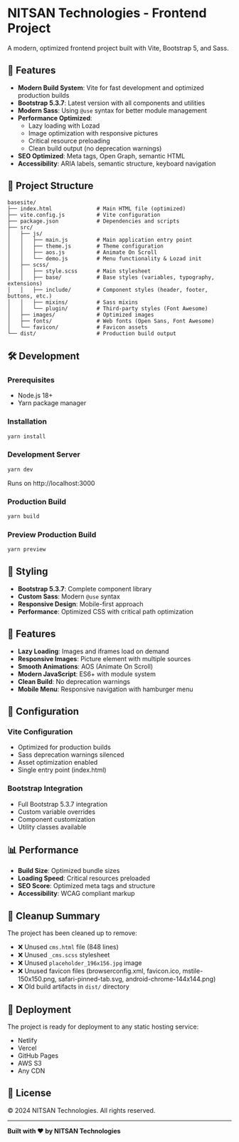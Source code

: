 # NITSAN Technologies - Frontend Project

A modern, optimized frontend project built with Vite, Bootstrap 5, and Sass.

## 🚀 Features

- **Modern Build System**: Vite for fast development and optimized production builds
- **Bootstrap 5.3.7**: Latest version with all components and utilities
- **Modern Sass**: Using `@use` syntax for better module management
- **Performance Optimized**: 
  - Lazy loading with Lozad
  - Image optimization with responsive pictures
  - Critical resource preloading
  - Clean build output (no deprecation warnings)
- **SEO Optimized**: Meta tags, Open Graph, semantic HTML
- **Accessibility**: ARIA labels, semantic structure, keyboard navigation

## 📁 Project Structure

```
basesite/
├── index.html              # Main HTML file (optimized)
├── vite.config.js          # Vite configuration
├── package.json            # Dependencies and scripts
├── src/
│   ├── js/
│   │   ├── main.js         # Main application entry point
│   │   ├── theme.js        # Theme configuration
│   │   ├── aos.js          # Animate On Scroll
│   │   └── demo.js         # Menu functionality & Lozad init
│   ├── scss/
│   │   ├── style.scss      # Main stylesheet
│   │   ├── base/           # Base styles (variables, typography, extensions)
│   │   ├── include/        # Component styles (header, footer, buttons, etc.)
│   │   ├── mixins/         # Sass mixins
│   │   └── plugin/         # Third-party styles (Font Awesome)
│   ├── images/             # Optimized images
│   ├── fonts/              # Web fonts (Open Sans, Font Awesome)
│   └── favicon/            # Favicon assets
└── dist/                   # Production build output
```

## 🛠️ Development

### Prerequisites
- Node.js 18+ 
- Yarn package manager

### Installation
```bash
yarn install
```

### Development Server
```bash
yarn dev
```
Runs on http://localhost:3000

### Production Build
```bash
yarn build
```

### Preview Production Build
```bash
yarn preview
```

## 🎨 Styling

- **Bootstrap 5.3.7**: Complete component library
- **Custom Sass**: Modern `@use` syntax
- **Responsive Design**: Mobile-first approach
- **Performance**: Optimized CSS with critical path optimization

## 📱 Features

- **Lazy Loading**: Images and iframes load on demand
- **Responsive Images**: Picture element with multiple sources
- **Smooth Animations**: AOS (Animate On Scroll)
- **Modern JavaScript**: ES6+ with module system
- **Clean Build**: No deprecation warnings
- **Mobile Menu**: Responsive navigation with hamburger menu

## 🔧 Configuration

### Vite Configuration
- Optimized for production builds
- Sass deprecation warnings silenced
- Asset optimization enabled
- Single entry point (index.html)

### Bootstrap Integration
- Full Bootstrap 5.3.7 integration
- Custom variable overrides
- Component customization
- Utility classes available

## 📊 Performance

- **Build Size**: Optimized bundle sizes
- **Loading Speed**: Critical resources preloaded
- **SEO Score**: Optimized meta tags and structure
- **Accessibility**: WCAG compliant markup

## 🧹 Cleanup Summary

The project has been cleaned up to remove:
- ❌ Unused `cms.html` file (848 lines)
- ❌ Unused `_cms.scss` stylesheet
- ❌ Unused `placeholder_196x156.jpg` image
- ❌ Unused favicon files (browserconfig.xml, favicon.ico, mstile-150x150.png, safari-pinned-tab.svg, android-chrome-144x144.png)
- ❌ Old build artifacts in `dist/` directory

## 🚀 Deployment

The project is ready for deployment to any static hosting service:
- Netlify
- Vercel
- GitHub Pages
- AWS S3
- Any CDN

## 📝 License

© 2024 NITSAN Technologies. All rights reserved.

---

**Built with ❤️ by NITSAN Technologies**
